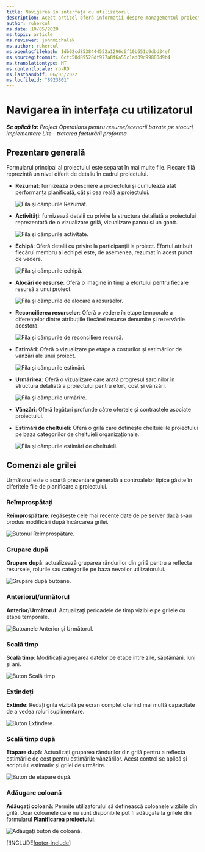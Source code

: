 ```yaml
---
title: Navigarea în interfața cu utilizatorul
description: Acest articol oferă informații despre managementul proiectelor în operațiunile de proiect Dynamics 365.
author: ruhercul
ms.date: 10/05/2020
ms.topic: article
ms.reviewer: johnmichalak
ms.author: ruhercul
ms.openlocfilehash: 1db62cd8538444552a1296c6f10b651c9dbd34ef
ms.sourcegitcommit: 6cfc50d89528df977a8f6a55c1ad39d99800d9b4
ms.translationtype: MT
ms.contentlocale: ro-RO
ms.lasthandoff: 06/03/2022
ms.locfileid: "8923801"
---
```

# <a name="navigating-the-user-interface"></a>Navigarea în interfața cu utilizatorul

_**Se aplică la:** Project Operations pentru resurse/scenarii bazate pe stocuri, implementare Lite - tratarea facturării proforma_

## <a name="overview"></a>Prezentare generală

Formularul principal al proiectului este separat în mai multe file. Fiecare filă reprezintă un nivel diferit de detaliu în cadrul proiectului.

- **Rezumat**: furnizează o descriere a proiectului și cumulează atât performanța planificată, cât și cea reală a proiectului.

    ![Fila și câmpurile Rezumat.](media/navigation7.png)

- **Activități**: furnizează detalii cu privire la structura detaliată a proiectului reprezentată de o vizualizare grilă, vizualizare panou și un gantt.

    ![Fila și câmpurile activitate.](media/navigation8.png)

- **Echipă**: Oferă detalii cu privire la participanții la proiect. Efortul atribuit fiecărui membru al echipei este, de asemenea, rezumat în acest punct de vedere.

    ![Fila și câmpurile echipă.](media/navigation9.png)

- **Alocări de resurse**: Oferă o imagine în timp a efortului pentru fiecare resursă a unui proiect.

    ![Fila și câmpurile de alocare a resurselor.](media/navigation10.png)

- **Reconcilierea resurselor**: Oferă o vedere în etape temporale a diferențelor dintre atribuțiile fiecărei resurse denumite și rezervările acestora.

    ![Fila și câmpurile de reconciliere resursă.](media/navigation11.png)

- **Estimări**: Oferă o vizualizare pe etape a costurilor și estimărilor de vânzări ale unui proiect.

    ![Fila și câmpurile estimări.](media/navigation12.png)

- **Urmărirea**: Oferă o vizualizare care arată progresul sarcinilor în structura detaliată a proiectului pentru efort, cost și vânzări.

    ![Fila și câmpurile urmărire.](media/navigation13.png)

- **Vânzări**: Oferă legături profunde către ofertele și contractele asociate proiectului.

- **Estimări de cheltuieli**: Oferă o grilă care definește cheltuielile proiectului pe baza categoriilor de cheltuieli organizaționale.

    ![Fila și câmpurile estimări de cheltuieli.](media/navigation14.png)

## <a name="grid-controls"></a>Comenzi ale grilei

Următorul este o scurtă prezentare generală a controalelor tipice găsite în diferitele file de planificare a proiectului.

### <a name="refresh"></a>Reîmprospătați

**Reîmprospătare**: regăsește cele mai recente date de pe server dacă s-au produs modificări după încărcarea grilei.

![Butonul Reîmprospătare.](media/navigation7.png)

### <a name="group-by"></a>Grupare după

**Grupare după**: actualizează gruparea rândurilor din grilă pentru a reflecta resursele, rolurile sau categoriile pe baza nevoilor utilizatorului.

![Grupare după butoane.](media/navigation6.png)

### <a name="previousnext"></a>Anteriorul/următorul

**Anterior**/**Următorul**: Actualizați perioadele de timp vizibile pe grilele cu etape temporale.

![Butoanele Anterior și Următorul.](media/navigation2.png)

### <a name="timescale"></a>Scală timp

**Scală timp**: Modificați agregarea datelor pe etape între zile, săptămâni, luni și ani.

![Buton Scală timp.](media/navigation3.png)

### <a name="expand"></a>Extindeți

**Extinde**: Redați grila vizibilă pe ecran complet oferind mai multă capacitate de a vedea roluri suplimentare.

![Buton Extindere.](media/navigation4.png)

### <a name="time-phase-by"></a>Scală timp după

**Etapare după**: Actualizați gruparea rândurilor din grilă pentru a reflecta estimările de cost pentru estimările vânzărilor. Acest control se aplică și scriptului estimativ și grilei de urmărire.

![Buton de etapare după.](media/navigation0.png)

### <a name="add-column"></a>Adăugare coloană

**Adăugați coloană**: Permite utilizatorului să definească coloanele vizibile din grilă. Doar coloanele care nu sunt disponibile pot fi adăugate la grilele din formularul **Planificarea proiectului**.

![Adăugați buton de coloană.](media/navigation5.png)


[!INCLUDE[footer-include](../includes/footer-banner.md)]